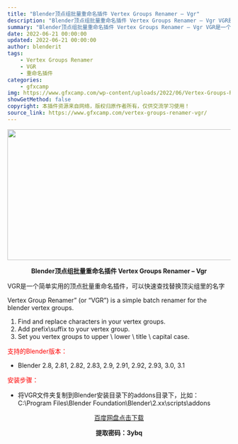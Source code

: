 ```yaml
---
title: "Blender顶点组批量重命名插件 Vertex Groups Renamer – Vgr"
description: "Blender顶点组批量重命名插件 Vertex Groups Renamer – Vgr VGR是一个简单实用的顶点批量重命名插件，可以快速查找替换顶尖组里的名字 Vertex Grou..."
summary: "Blender顶点组批量重命名插件 Vertex Groups Renamer – Vgr VGR是一个简单实用的顶点批量重命名插件，可以快速查找替换顶尖组里的名字 Vertex Grou..."
date: 2022-06-21 00:00:00
updated: 2022-06-21 00:00:00
author: blenderit
tags: 
    - Vertex Groups Renamer
    - VGR
    - 重命名插件
categories:
    - gfxcamp
img: https://www.gfxcamp.com/wp-content/uploads/2022/06/Vertex-Groups-Renamer-Vgr.jpg
showGetMethod: false
copyright: 本插件资源来自网络，版权归原作者所有，仅供交流学习使用！
source_link: https://www.gfxcamp.com/vertex-groups-renamer-vgr/
---
```

<div><p><img decoding="async" class="aligncenter size-full wp-image-104449" src="https://www.gfxcamp.com/wp-content/uploads/2022/06/Vertex-Groups-Renamer-Vgr.jpg" data-src="https://www.gfxcamp.com/wp-content/uploads/2022/06/Vertex-Groups-Renamer-Vgr.jpg" alt="" width="590" height="295" data-srcset="https://www.gfxcamp.com/wp-content/uploads/2022/06/Vertex-Groups-Renamer-Vgr.jpg 590w, https://www.gfxcamp.com/wp-content/uploads/2022/06/Vertex-Groups-Renamer-Vgr-150x75.jpg 150w" data-sizes="(max-width: 590px) 100vw, 590px"></p><p style="text-align: center;"><strong>Blender顶点组批量重命名插件 Vertex Groups Renamer – Vgr</strong></p><p>VGR是一个简单实用的顶点批量重命名插件，可以快速查找替换顶尖组里的名字</p><p>Vertex Group Renamer” (or “VGR”) is a simple batch renamer for the blender vertex groups.</p><ol>
<li>Find and replace characters in your vertex groups.</li>
<li>Add prefix\suffix to your vertex group.</li>
<li>Set you vertex groups to upper \ lower \ title \ capital case.</li>
</ol><p style="text-align: left;"><span style="color: #ff0000;">支持的Blender版本：</span></p><ul>
<li style="text-align: left;">Blender 2.8, 2.81, 2.82, 2.83, 2.9, 2.91, 2.92, 2.93, 3.0, 3.1</li>
</ul><p style="text-align: left;"><span style="color: #ff0000;">安装步骤：</span></p><ul>
<li>将VGR文件夹复制到Blender安装目录下的addons目录下，比如：C:\Program Files\Blender Foundation\Blender\2.xx\scripts\addons</li>
</ul><p style="text-align: center;"><a class="maxbutton-3 maxbutton maxbutton-baidu" target="_blank" rel="noopener" href="https://pan.baidu.com/s/1lrDkpTSzXBys4iskCyk0Rg?pwd=3ybq"><span class="mb-text">百度网盘点击下载</span></a></p><p style="text-align: center;"><strong>提取密码：3ybq</strong></p></div>